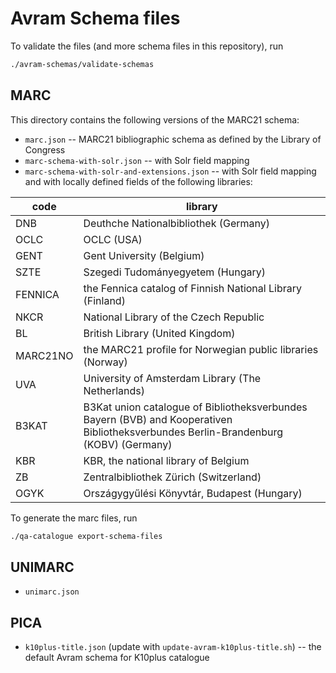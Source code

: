 # Avram Schema files

To validate the files (and more schema files in this repository), run

```bash
./avram-schemas/validate-schemas
```

## MARC 

This directory contains the following versions of the MARC21 schema:

* `marc.json` -- MARC21 bibliographic schema as defined by the Library of Congress
* `marc-schema-with-solr.json` -- with Solr field mapping
* `marc-schema-with-solr-and-extensions.json` -- with Solr field mapping and with locally defined fields of the following libraries: 

| code | library |
| ---- |---------|
| DNB | Deuthche Nationalbibliothek (Germany) |
| OCLC | OCLC (USA) |
| GENT | Gent University (Belgium) |
| SZTE | Szegedi Tudományegyetem (Hungary) |
| FENNICA | the Fennica catalog of Finnish National Library (Finland) |
| NKCR | National Library of the Czech Republic |
| BL | British Library (United Kingdom) |
| MARC21NO | the MARC21 profile for Norwegian public libraries (Norway) |
| UVA | University of Amsterdam Library (The Netherlands) |
| B3KAT | B3Kat union catalogue of Bibliotheksverbundes Bayern (BVB) and Kooperativen Bibliotheksverbundes Berlin-Brandenburg (KOBV) (Germany) |
| KBR | KBR, the national library of Belgium |
| ZB | Zentralbibliothek Zürich (Switzerland) |
| OGYK | Országygyűlési Könyvtár, Budapest (Hungary) |

To generate the marc files, run

```bash
./qa-catalogue export-schema-files
```

## UNIMARC

- `unimarc.json`

## PICA

- `k10plus-title.json` (update with `update-avram-k10plus-title.sh`) -- the default Avram schema for K10plus catalogue

